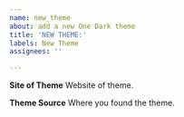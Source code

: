 ```yaml
---
name: new_theme
about: add a new One Dark theme
title: 'NEW THEME:'
labels: New Theme
assignees: ''

---
```


**Site of Theme**
Website of theme.

**Theme Source**
Where you found the theme.

